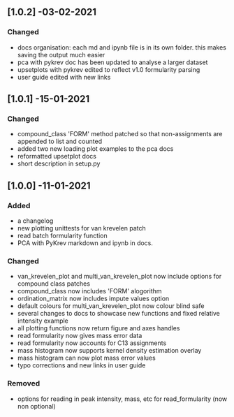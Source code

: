 ## [1.0.2] -03-02-2021

### Changed
- docs organisation: each md and ipynb file is in its own folder. this makes saving the output much easier 
- pca with pykrev doc has been updated to analyse a larger dataset
- upsetplots with pykrev edited to reflect v1.0 formularity parsing 
- user guide edited with new links 

## [1.0.1] -15-01-2021

### Changed
- compound_class 'FORM' method patched so that non-assignments are appended to list and counted
- added two new loading plot examples to the pca docs 
- reformatted upsetplot docs
- short description in setup.py

## [1.0.0] -11-01-2021

### Added
- a changelog
- new plotting unittests for van krevelen patch
- read batch formularity function
- PCA with PyKrev markdown and ipynb in docs. 

### Changed
- van_krevelen_plot and multi_van_krevelen_plot now include options for compound class patches
- compound_class now includes 'FORM' alogorithm
- ordination_matrix now includes impute values option 
- default colours for multi_van_krevelen_plot now colour blind safe
- several changes to docs to showcase new functions and fixed relative intensity example
- all plotting functions now return figure and axes handles
- read formularity now gives mass error data
- read formularity now accounts for C13 assignments
- mass histogram now supports kernel density estimation overlay
- mass histogram can now plot mass error values
- typo corrections and new links in user guide

### Removed
- options for reading in peak intensity, mass, etc for read_formularity (now non optional) 
